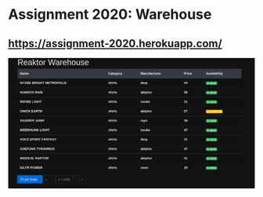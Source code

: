 # Assignment 2020: Warehouse 
## https://assignment-2020.herokuapp.com/

![screencap](./screencap.png)